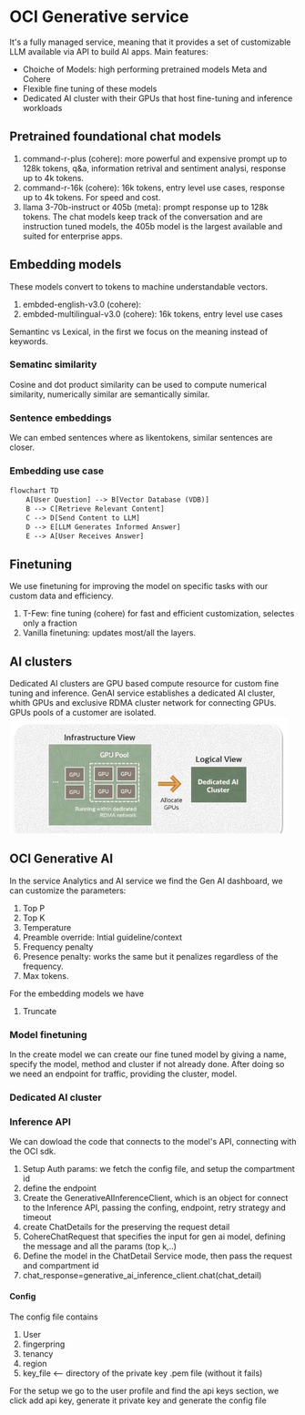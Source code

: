 # OCI Generative service
It's a fully managed service, meaning that it provides a set of customizable LLM available via API to build AI apps.
Main features:
 - Choiche of Models: high performing pretrained models Meta and Cohere
 - Flexible fine tuning of these models
 - Dedicated AI cluster with their GPUs that host fine-tuning and inference workloads

## Pretrained foundational chat models
 1. command-r-plus (cohere): more powerful and expensive prompt up to 128k tokens, q&a, information retrival and sentiment analysi, response up to 4k tokens.
 2. command-r-16k (cohere): 16k tokens, entry level use cases, response up to 4k tokens. For speed and cost.
 3. llama 3-70b-instruct or 405b (meta): prompt response up to 128k tokens. The chat models keep track of the conversation and are instruction tuned models, the 405b model is the largest available and suited for enterprise apps.

## Embedding models
These models convert to tokens to machine understandable vectors.
 1. embded-english-v3.0 (cohere):
 2. embded-multilingual-v3.0 (cohere): 16k tokens, entry level use cases 

Semantinc vs Lexical, in the first we focus on the meaning instead of keywords.
### Sematinc similarity
Cosine and dot product similarity can be used to compute numerical similarity, numerically similar are semantically similar.
### Sentence embeddings
We can embed sentences where as likentokens, similar sentences are closer.
### Embedding use case 
```mermaid
flowchart TD
    A[User Question] --> B[Vector Database (VDB)]
    B --> C[Retrieve Relevant Content]
    C --> D[Send Content to LLM]
    D --> E[LLM Generates Informed Answer]
    E --> A[User Receives Answer]

```
## Finetuning
We use finetuning for improving the model on specific tasks with our custom data and efficiency.
 1. T-Few: fine tuning (cohere) for fast and efficient customization, selectes only a fraction
 2. Vanilla finetuning: updates most/all the layers.

## AI clusters
Dedicated AI clusters are GPU based compute resource for custom fine tuning and inference.
GenAI service establishes a dedicated AI cluster, whith GPUs and exclusive RDMA cluster network for connecting GPUs.
GPUs pools of a customer are isolated.
![Cluster](/assets/images/immagine_2025-10-16_093903827.png)

## OCI Generative AI
In the service Analytics and AI service we find the Gen AI dashboard, we can customize the parameters:
1. Top P
2. Top K
3. Temperature
4. Preamble override: Intial guideline/context
5. Frequency penalty
6. Presence penalty: works the same but it penalizes regardless of the frequency.
7. Max tokens.

For the embedding models we have
1. Truncate

### Model finetuning
In the create model we can create our fine tuned model by giving a name, specify the model, method and 
cluster if not already done. After doing so we need an endpoint for traffic, providing the cluster, model.

### Dedicated AI cluster

### Inference API
We can dowload the code that connects to the model's API, connecting with the OCI sdk.
1. Setup Auth params: we fetch the config file, and setup the compartment id
2. define the endpoint
3. Create the GenerativeAIInferenceClient, which is an object for connect to the Inference API, passing the confing, endpoint, retry strategy and timeout
4. create ChatDetails for the preserving the request detail
5. CohereChatRequest that specifies the input for gen ai model, defining the message and all the params (top k,..)
6. Define the model in the ChatDetail Service mode, then pass the request and compartment id
7. chat_response=generative_ai_inference_client.chat(chat_detail) 
#### Config
The config file contains
1. User
2. fingerpring
3. tenancy
4. region
5. key_file    <-- directory of the private key .pem file (without it fails)

For the setup we go to the user profile and find the api keys section, we click add api key, generate it
private key and generate the config file

